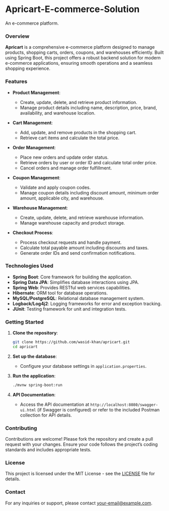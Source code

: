 # Apricart-E-commerce-Solution
An e-commerce platform.

### Overview

**Apricart** is a comprehensive e-commerce platform designed to manage products, shopping carts, orders, coupons, and warehouses efficiently. Built using Spring Boot, this project offers a robust backend solution for modern e-commerce applications, ensuring smooth operations and a seamless shopping experience.

### Features

- **Product Management**: 
  - Create, update, delete, and retrieve product information.
  - Manage product details including name, description, price, brand, availability, and warehouse location.

- **Cart Management**: 
  - Add, update, and remove products in the shopping cart.
  - Retrieve cart items and calculate the total price.

- **Order Management**: 
  - Place new orders and update order status.
  - Retrieve orders by user or order ID and calculate total order price.
  - Cancel orders and manage order fulfillment.

- **Coupon Management**: 
  - Validate and apply coupon codes.
  - Manage coupon details including discount amount, minimum order amount, applicable city, and warehouse.

- **Warehouse Management**: 
  - Create, update, delete, and retrieve warehouse information.
  - Manage warehouse capacity and product storage.

- **Checkout Process**: 
  - Process checkout requests and handle payment.
  - Calculate total payable amount including discounts and taxes.
  - Generate order IDs and send confirmation notifications.

### Technologies Used

- **Spring Boot**: Core framework for building the application.
- **Spring Data JPA**: Simplifies database interactions using JPA.
- **Spring Web**: Provides RESTful web services capabilities.
- **Hibernate**: ORM tool for database operations.
- **MySQL/PostgreSQL**: Relational database management system.
- **Logback/Log4j2**: Logging frameworks for error and exception tracking.
- **JUnit**: Testing framework for unit and integration tests.

### Getting Started

1. **Clone the repository**:
   ```bash
   git clone https://github.com/wasid-khan/apricart.git
   cd apricart
   ```

2. **Set up the database**:
   - Configure your database settings in `application.properties`.

3. **Run the application**:
   ```bash
   ./mvnw spring-boot:run
   ```

4. **API Documentation**:
   - Access the API documentation at `http://localhost:8080/swagger-ui.html` (if Swagger is configured) or refer to the included Postman collection for API details.

### Contributing

Contributions are welcome! Please fork the repository and create a pull request with your changes. Ensure your code follows the project’s coding standards and includes appropriate tests.

### License

This project is licensed under the MIT License - see the [LICENSE](LICENSE) file for details.

### Contact
For any inquiries or support, please contact [your-email@example.com](wakhan.msis23seecs@seecs.edu.pk).
